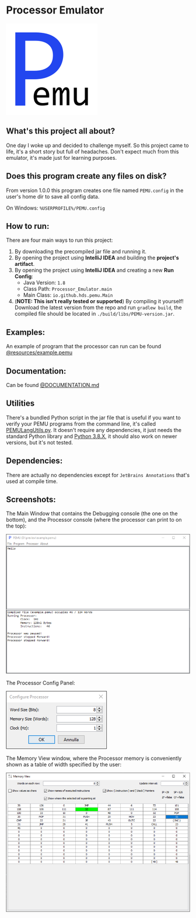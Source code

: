 # Processor Emulator

![](./logo.png)

## What's this project all about?

One day I woke up and decided to challenge myself.
So this project came to life, it's a short story but full of headaches.
Don't expect much from this emulator, it's made just for learning purposes.

## Does this program create any files on disk?

From version 1.0.0 this program creates one file named `PEMU.config` in the user's home dir to save all config data.

On Windows: `%USERPROFILE%/PEMU.config`

## How to run:

There are four main ways to run this project:
 1. By downloading the precompiled jar file and running it.
 2. By opening the project using **IntelliJ IDEA** and building the **project's artifact**.
 3. By opening the project using **IntelliJ IDEA** and creating a new **Run Config**:
    - Java Version: `1.8`
    - Class Path: `Processor_Emulator.main`
    - Main Class: `io.github.hds.pemu.Main`
 4. (**NOTE: This isn't really tested or supported**) By compiling it yourself! Download the latest version from the repo
    and run `gradlew build`, the compiled file should be located in `./build/libs/PEMU-version.jar`.

## Examples:

An example of program that the processor can run can be found [@resources/example.pemu](https://github.com/hds536jhmk/ProcessorEmulator/blob/master/src/main/resources/example.pemu)

## Documentation:

Can be found [@DOCUMENTATION.md](https://github.com/hds536jhmk/ProcessorEmulator/blob/master/DOCUMENTATION.md)

## Utilities

There's a bundled Python script in the jar file that is useful if you want to verify your PEMU programs from the
command line, it's called [PEMULangUtils.py](https://github.com/hds536jhmk/ProcessorEmulator/blob/master/src/main/resources/PEMULangUtils.py).
It doesn't require any dependencies, it just needs the standard Python library and [Python 3.8.X](https://www.python.org/downloads/),
it should also work on newer versions, but it's not tested.

## Dependencies:

There are actually no dependencies except for `JetBrains Annotations` that's used at compile time.

## Screenshots:

The Main Window that contains the Debugging console (the one on the bottom), and the Processor console (where the
processor can print to on the top):

![](./preview_main_window.png)

The Processor Config Panel:

![](./preview_processor_config.png)

The Memory View window, where the Processor memory is conveniently shown as a table of width specified by the user:

![](./preview_memory_view.png)
